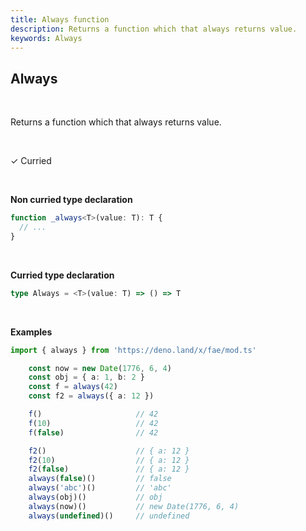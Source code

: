 ```yaml
---
title: Always function
description: Returns a function which that always returns value.
keywords: Always
---
```


## Always
<br>

Returns a function which that always returns value.

<br>

&check; Curried

<br>

**Non curried type declaration**
```typescript
function _always<T>(value: T): T {
  // ...
}
```
<br>

**Curried type declaration**

```typescript
type Always = <T>(value: T) => () => T
```

<br>

**Examples**
```typescript
import { always } from 'https://deno.land/x/fae/mod.ts'

    const now = new Date(1776, 6, 4)
    const obj = { a: 1, b: 2 }
    const f = always(42)
    const f2 = always({ a: 12 })

    f()                     // 42
    f(10)                   // 42
    f(false)                // 42

    f2()                    // { a: 12 }
    f2(10)                  // { a: 12 }
    f2(false)               // { a: 12 }
    always(false)()         // false
    always('abc')()         // 'abc'
    always(obj)()           // obj
    always(now)()           // new Date(1776, 6, 4)
    always(undefined)()     // undefined
```
